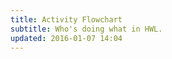 ```yaml
---
title: Activity Flowchart
subtitle: Who's doing what in HWL.
updated: 2016-01-07 14:04
---
```

<script src="{{ "/js/d3_alluvial.js"| prepend: site.baseurl }}"></script>
<div id="chart"></div>
